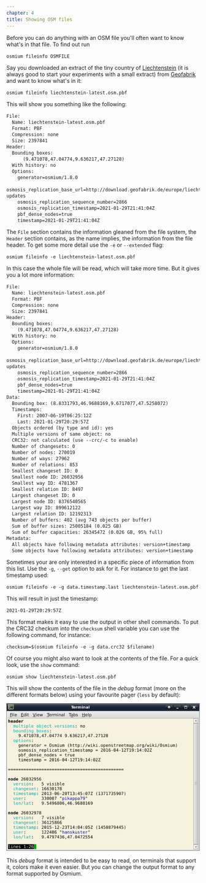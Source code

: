 ```yaml
---
chapter: 4
title: Showing OSM files
---
```


Before you can do anything with an OSM file you'll often want to know what's in
that file. To find out run

    osmium fileinfo OSMFILE

Say you downloaded an extract of the tiny country of
[Liechtenstein](https://www.openstreetmap.org/relation/1155955)
(it is always good to start your experiments with a small extract)
from [Geofabrik](https://download.geofabrik.de/)
and want to know what's in it:

    osmium fileinfo liechtenstein-latest.osm.pbf

This will show you something like the following:

    File:
      Name: liechtenstein-latest.osm.pbf
      Format: PBF
      Compression: none
      Size: 2397841
    Header:
      Bounding boxes:
          (9.471078,47.04774,9.636217,47.27128)
      With history: no
      Options:
        generator=osmium/1.8.0
        osmosis_replication_base_url=http://download.geofabrik.de/europe/liechtenstein-updates
        osmosis_replication_sequence_number=2866
        osmosis_replication_timestamp=2021-01-29T21:41:04Z
        pbf_dense_nodes=true
        timestamp=2021-01-29T21:41:04Z

The `File` section contains the information gleaned from the file system,
the `Header` section contains, as the name implies, the information from the
file header. To get some more detail use the `-e` or `--extended` flag:

    osmium fileinfo -e liechtenstein-latest.osm.pbf

In this case the whole file will be read, which will take more time. But it
gives you a lot more information:

    File:
      Name: liechtenstein-latest.osm.pbf
      Format: PBF
      Compression: none
      Size: 2397841
    Header:
      Bounding boxes:
        (9.471078,47.04774,9.636217,47.27128)
      With history: no
      Options:
        generator=osmium/1.8.0
        osmosis_replication_base_url=http://download.geofabrik.de/europe/liechtenstein-updates
        osmosis_replication_sequence_number=2866
        osmosis_replication_timestamp=2021-01-29T21:41:04Z
        pbf_dense_nodes=true
        timestamp=2021-01-29T21:41:04Z
    Data:
      Bounding box: (8.8331793,46.9688169,9.6717077,47.5258072)
      Timestamps:
        First: 2007-06-19T06:25:12Z
        Last: 2021-01-29T20:29:57Z
      Objects ordered (by type and id): yes
      Multiple versions of same object: no
      CRC32: not calculated (use --crc/-c to enable)
      Number of changesets: 0
      Number of nodes: 270019
      Number of ways: 27962
      Number of relations: 853
      Smallest changeset ID: 0
      Smallest node ID: 26032956
      Smallest way ID: 4781367
      Smallest relation ID: 8497
      Largest changeset ID: 0
      Largest node ID: 8376540565
      Largest way ID: 899612122
      Largest relation ID: 12192313
      Number of buffers: 402 (avg 743 objects per buffer)
      Sum of buffer sizes: 25005184 (0.025 GB)
      Sum of buffer capacities: 26345472 (0.026 GB, 95% full)
    Metadata:
      All objects have following metadata attributes: version+timestamp
      Some objects have following metadata attributes: version+timestamp

Sometimes your are only interested in a specific piece of information from this
list. Use the `-g`, `--get` option to ask for it. For instance to get the last
timestamp used:

    osmium fileinfo -e -g data.timestamp.last liechtenstein-latest.osm.pbf

This will result in just the timestamp:

    2021-01-29T20:29:57Z

This format makes it easy to use the output in other shell commands. To put the
CRC32 checkum into the `checksum` shell variable you can use the following
command, for instance:

    checksum=$(osmium fileinfo -e -g data.crc32 $filename)

Of course you might also want to look at the contents of the file. For a quick
look, use the `show` command:

    osmium show liechtenstein-latest.osm.pbf

This will show the contents of the file in the *debug* format (more on the
different formats below) using your favourite pager (`less` by default):

![osmium show](/osmium-tool/osmium-show.png)

This *debug* format is intended to be easy to read, on terminals that support
it, colors make it even easier. But you can change the output format to any
format supported by Osmium.

